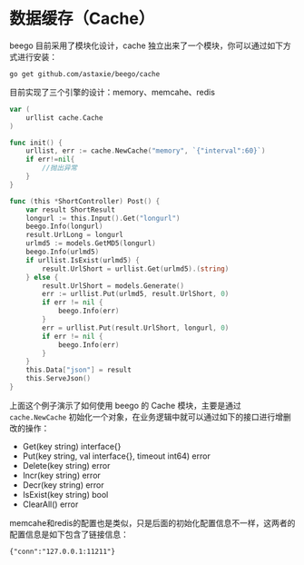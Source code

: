 # 数据缓存（Cache）

beego 目前采用了模块化设计，cache 独立出来了一个模块，你可以通过如下方式进行安装：

	go get github.com/astaxie/beego/cache
	
目前实现了三个引擎的设计：memory、memcahe、redis	


```go
var (
	urllist cache.Cache
)

func init() {
	urllist, err := cache.NewCache("memory", `{"interval":60}`)
	if err!=nil{
		//抛出异常
	}
}

func (this *ShortController) Post() {
	var result ShortResult
	longurl := this.Input().Get("longurl")
	beego.Info(longurl)
	result.UrlLong = longurl
	urlmd5 := models.GetMD5(longurl)
	beego.Info(urlmd5)
	if urllist.IsExist(urlmd5) {
		result.UrlShort = urllist.Get(urlmd5).(string)
	} else {
		result.UrlShort = models.Generate()
		err := urllist.Put(urlmd5, result.UrlShort, 0)
		if err != nil {
			beego.Info(err)
		}
		err = urllist.Put(result.UrlShort, longurl, 0)
		if err != nil {
			beego.Info(err)
		}
	}
	this.Data["json"] = result
	this.ServeJson()
}
```

上面这个例子演示了如何使用 beego 的 Cache 模块，主要是通过 `cache.NewCache` 初始化一个对象，在业务逻辑中就可以通过如下的接口进行增删改的操作：

* Get(key string) interface{}
* Put(key string, val interface{}, timeout int64) error
* Delete(key string) error
* Incr(key string) error
* Decr(key string) error
* IsExist(key string) bool
* ClearAll() error

memcahe和redis的配置也是类似，只是后面的初始化配置信息不一样，这两者的配置信息是如下包含了链接信息：

	{"conn":"127.0.0.1:11211"}